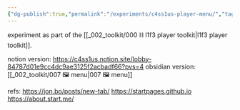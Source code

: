 ```yaml
---
{"dg-publish":true,"permalink":"/experiments/c4ss1us-player-menu/","tags":["experiment","🌿"],"created":"2024-04-01T18:22:22.718-03:00","updated":"2024-06-14T19:47:34.455-03:00"}
---
```


experiment as part of the [[_002_toolkit/000 ⛓ l1f3 player toolkit\|l1f3 player toolkit]].

notion version: https://c4ss1us.notion.site/lobby-84787d01e9cc4dc9ae3125f2acbadf66?pvs=4
obsidian version: [[_002_toolkit/007 🖼 menu\|007 🖼 menu]]

refs: https://jon.bo/posts/new-tab/
https://startpages.github.io
https://about.start.me/